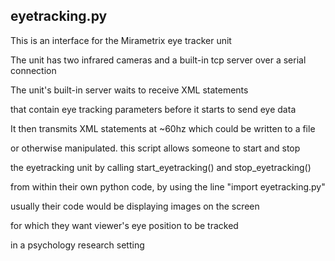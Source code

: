 ## eyetracking.py
This is an interface for the Mirametrix eye tracker unit

The unit has two infrared cameras and a built-in tcp server over a serial connection 

The unit's built-in server waits to receive XML statements 

that contain eye tracking parameters before it starts to send eye data 

It then transmits XML statements at ~60hz which could be written to a file 

or otherwise manipulated. this script allows someone to start and stop 

the eyetracking unit by calling start_eyetracking() and stop_eyetracking() 

from within their own python code, by using the line "import eyetracking.py" 

usually their code would be displaying images on the screen 

for which they want viewer's eye position to be tracked 

in a psychology research setting
